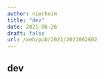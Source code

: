 ```yaml
---
author: nierheim
title: "dev"
date: 2021-06-26
draft: false
url: /web/pub/2021/2021062602
---
```


## dev